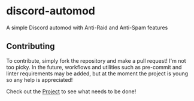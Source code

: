 # discord-automod
A simple Discord automod with Anti-Raid and Anti-Spam features

## Contributing
To contribute, simply fork the repository and make a pull request! I'm not too picky. In the future, workflows and utilities such as pre-commit
and linter requirements may be added, but at the moment the project is young so any help is appreciated!

Check out the [Project](https://github.com/users/ConchDev/projects/1) to see what needs to be done!
